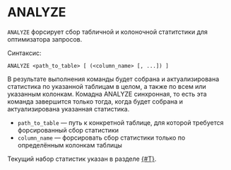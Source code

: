 # ANALYZE

`ANALYZE` форсирует сбор табличной и колоночной статитстики для оптимизатора запросов.

Синтаксис:

```yql
ANALYZE <path_to_table> [ (<column_name> [, ...]) ]
```

В результате выполнения команды будет собрана и актуализирована статистика по указанной таблицам в целом, а также по всем или указанным колонкам. Комадна ANALYZE синхронная, то есть эта команда завершится только тогда, когда будет собрана и актуализирована указанная статистика.

* `path_to_table` — путь к конкретной таблице, для которой требуется форсированный сбор статистики
* `column_name` — форсировать сбор статистики только по определённым колонкам таблицы

Текущий набор статистик указан в разделе [{#T}](../../../concepts/optimizer.md#statistics).